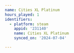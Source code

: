 ```yaml
---
name: Cities XL Platinum
hours_played: 1
identifiers:
  - platform: steam
    appid: '231140'
    name: Cities XL Platinum
    synced_on: '2024-07-04'

---
```

